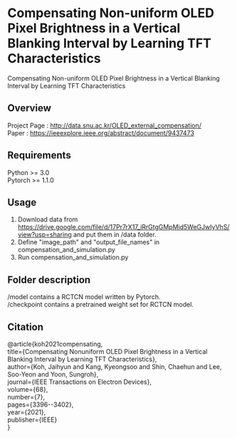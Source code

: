 # Compensating Non-uniform OLED Pixel Brightness in a Vertical Blanking Interval by Learning TFT Characteristics
Compensating Non-uniform OLED Pixel Brightness in a Vertical Blanking Interval by Learning TFT Characteristics

## Overview
Project Page : http://data.snu.ac.kr/OLED_external_compensation/ <br>
Paper : https://ieeexplore.ieee.org/abstract/document/9437473

## Requirements
Python >= 3.0 <br>
Pytorch >= 1.1.0

## Usage
1. Download data from https://drive.google.com/file/d/17Pr7rX17_iRrGtgGMpMid5WeGJwIyVhS/view?usp=sharing and put them in /data folder.
2. Define "image_path" and "output_file_names" in compensation_and_simulation.py
3. Run compensation_and_simulation.py

## Folder description
/model contains a RCTCN model written by Pytorch.  
/checkpoint contains a pretrained weight set for RCTCN model.

## Citation
@article{koh2021compensating,<br>
    title={Compensating Nonuniform OLED Pixel Brightness in a Vertical Blanking Interval by Learning TFT Characteristics},<br>
     author={Koh, Jaihyun and Kang, Kyeongsoo and Shin, Chaehun and Lee, Soo-Yeon and Yoon, Sungroh},<br>
     journal={IEEE Transactions on Electron Devices},<br>
    volume={68},<br>
    number={7},<br>
    pages={3396--3402},<br>
     year={2021},<br>
     publisher={IEEE}<br>
}
